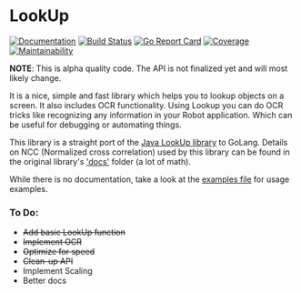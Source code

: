 # LookUp
[![Documentation](https://img.shields.io/badge/godoc-reference-5272B4.svg?style=flat)](https://godoc.org/github.com/deluan/lookup) 
[![Build Status](https://github.com/deluan/lookup/workflows/CI/badge.svg)](https://github.com/deluan/lookup/actions)
[![Go Report Card](https://goreportcard.com/badge/github.com/deluan/lookup)](https://goreportcard.com/report/github.com/deluan/lookup)
[![Coverage](http://gocover.io/_badge/github.com/deluan/lookup)](http://gocover.io/github.com/deluan/lookup) 
[![Maintainability](https://api.codeclimate.com/v1/badges/d4ff0afbc348c6b9291e/maintainability)](https://codeclimate.com/github/deluan/lookup/maintainability)


**NOTE**: This is alpha quality code. The API is not finalized yet and will most likely change.

It is a nice, simple and fast library which helps you to lookup objects on a screen. It also includes 
OCR functionality. Using Lookup you can do OCR tricks like recognizing any information in your Robot application. 
Which can be useful for debugging or automating things.

This library is a straight port of the [Java LookUp library](https://github.com/iamshajeer/lookup) to GoLang.
Details on NCC (Normalized cross correlation) used by this library can be found in the original 
library's ['docs'](https://github.com/corintio/lookup/tree/master/docs) folder (a lot of math).

While there is no documentation, take a look at the [examples file](examples_test.go)
for usage examples.

### To Do:
- ~~Add basic LookUp function~~
- ~~Implement OCR~~
- ~~Optimize for speed~~
- ~~Clean-up API~~
- Implement Scaling
- Better docs
